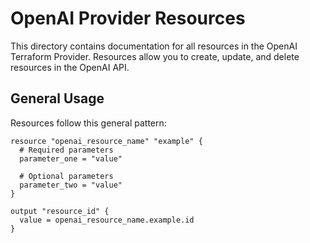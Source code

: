 # OpenAI Provider Resources

This directory contains documentation for all resources in the OpenAI Terraform Provider. Resources allow you to create, update, and delete resources in the OpenAI API.

## General Usage

Resources follow this general pattern:

```hcl
resource "openai_resource_name" "example" {
  # Required parameters
  parameter_one = "value"
  
  # Optional parameters
  parameter_two = "value"
}

output "resource_id" {
  value = openai_resource_name.example.id
}
```

